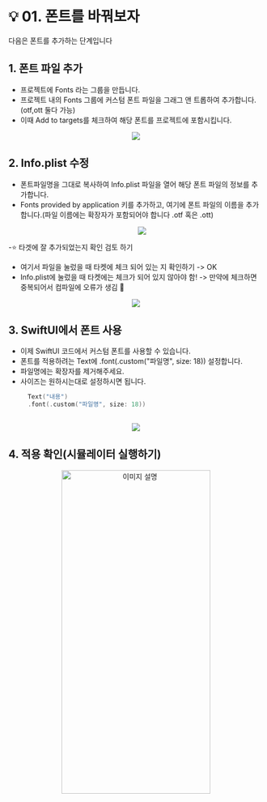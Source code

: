 # 💡 01. 폰트를 바꿔보자

다음은 폰트를 추가하는 단계입니다

## 1. 폰트 파일 추가
- 프로젝트에 Fonts 라는 그룹을 만듭니다.
- 프로젝트 내의 Fonts 그룹에 커스텀 폰트 파일을 그래그 앤 트롭하여 추가합니다. (otf,ott 둘다 가능)
- 이때 Add to targets를 체크하여 해당 폰트를 프로젝트에 포함시킵니다.
 <p align="center">
  <img src="https://github.com/Acasiax/SlayDiary/assets/117105267/f7947a4f-b7cd-4fe3-810b-d839efd58318L">
</p>


## 2.  Info.plist 수정
- 폰트파일명을 그대로 복사하여 Info.plist 파일을 열어 해당 폰트 파일의 정보를 추가합니다.
- Fonts provided by application 키를 추가하고, 여기에 폰트 파일의 이름을 추가합니다.(파일 이름에는 확장자가 포함되어야 합니다 .otf 혹은 .ott)
   <p align="center">
  <img src="https://github.com/Acasiax/SlayDiary/assets/117105267/47062416-ea9a-4e08-957a-f5b5234092bb">
</p>

-⭐️ 타겟에 잘 추가되었는지 확인 검토 하기
- 여기서 파일을 눌렀을 때 타켓에 체크 되어 있는 지 확인하기 -> OK
- Info.plist에 눌렀을 때 타켓에는 체크가 되어 있지 않아야 함! -> 만약에 체크하면 중복되어서 컴파일에 오류가 생김 🚫
 <p align="center">
  <img src="https://github.com/Acasiax/SlayDiary/assets/117105267/9653b64b-8d89-4d6d-8e6c-1777bf3c3a43">
</p>

## 3. SwiftUI에서 폰트 사용
- 이제 SwiftUI 코드에서 커스텀 폰트를 사용할 수 있습니다.
- 폰트를 적용하려는 Text에 .font(.custom("파일명", size: 18)) 설정합니다.
- 파일명에는 확장자를 제거해주세요.
- 사이즈는 원하시는대로 설정하시면 됩니다.
  ```swift
    Text("내용")
    .font(.custom("파일명", size: 18))
    
 <p align="center">
  <img src="https://github.com/Acasiax/SlayDiary/assets/117105267/0490dae7-f3a0-4787-a2b3-52c8038f20cf">
</p>


## 4. 적용 확인(시뮬레이터 실행하기)
 <p align="center">
<img src="https://github.com/Acasiax/SlayDiary/assets/117105267/3163c5f5-cb4a-4f08-9458-a7f1f2e81eae" alt="이미지 설명" width="294" height="639">
</p>

